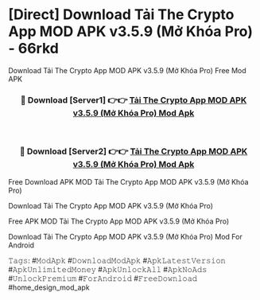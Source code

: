 # [Direct] Download Tải The Crypto App MOD APK v3.5.9 (Mở Khóa Pro) - 66rkd
Download Tải The Crypto App MOD APK v3.5.9 (Mở Khóa Pro) Free Mod APK

<div align="center">
<h3>🔴 Download [Server1] 👉👉 <a href="https://apk-comot.site?title=Tải_The_Crypto_App_MOD_APK_v3.5.9_(Mở_Khóa_Pro)">Tải The Crypto App MOD APK v3.5.9 (Mở Khóa Pro) Mod Apk</a></h3><br>

<h3>🔴 Download [Server2] 👉👉 <a href="https://apk-comot.site?title=Tải_The_Crypto_App_MOD_APK_v3.5.9_(Mở_Khóa_Pro)">Tải The Crypto App MOD APK v3.5.9 (Mở Khóa Pro) Mod Apk</a></h3>
</div>


Free Download APK MOD Tải The Crypto App MOD APK v3.5.9 (Mở Khóa Pro)

Download Tải The Crypto App MOD APK v3.5.9 (Mở Khóa Pro) 

Free APK MOD Tải The Crypto App MOD APK v3.5.9 (Mở Khóa Pro) 

Download Tải The Crypto App MOD APK v3.5.9 (Mở Khóa Pro) Mod For Android

𝚃𝚊𝚐𝚜: #𝙼𝚘𝚍𝙰𝚙𝚔 #𝙳𝚘𝚠𝚗𝚕𝚘𝚊𝚍𝙼𝚘𝚍𝙰𝚙𝚔 #𝙰𝚙𝚔𝙻𝚊𝚝𝚎𝚜𝚝𝚅𝚎𝚛𝚜𝚒𝚘𝚗 #𝙰𝚙𝚔𝚄𝚗𝚕𝚒𝚖𝚒𝚝𝚎𝚍𝙼𝚘𝚗𝚎𝚢 #𝙰𝚙𝚔𝚄𝚗𝚕𝚘𝚌𝚔𝙰𝚕𝚕 #𝙰𝚙𝚔𝙽𝚘𝙰𝚍𝚜 #𝚄𝚗𝚕𝚘𝚌𝚔𝙿𝚛𝚎𝚖𝚒𝚞𝚖 #𝙵𝚘𝚛𝙰𝚗𝚍𝚛𝚘𝚒𝚍 #𝙵𝚛𝚎𝚎𝙳𝚘𝚠𝚗𝚕𝚘𝚊𝚍 #home_design_mod_apk
